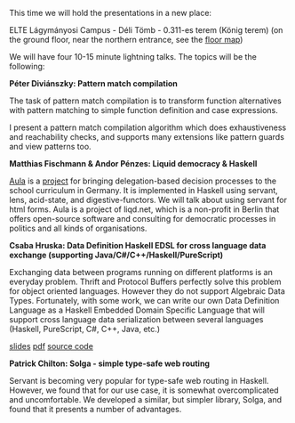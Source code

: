 This time we will hold the presentations in a new place:

ELTE Lágymányosi Campus - Déli Tömb - 0.311-es terem (König terem) (on the ground floor, near the northern entrance, see the [floor map][konig_terem])

We will have four 10-15 minute lightning talks. The topics will be the following:

**Péter Diviánszky: Pattern match compilation**

The task of pattern match compilation is to transform function alternatives with pattern matching to simple function definition and case expressions.

I present a pattern match compilation algorithm which does exhaustiveness and reachability checks, and supports many extensions like pattern guards and view patterns too.

**Matthias Fischmann & Andor Pénzes: Liquid democracy & Haskell**

[Aula][aula] is a [project][aula_github] for bringing delegation-based decision processes to the school curriculum in Germany. It is implemented in Haskell using servant, lens, acid-state, and digestive-functors. We will talk about using servant for html forms. Aula is a project of liqd.net, which is a non-profit in Berlin that offers open-source software and consulting for democratic processes in politics and all kinds of organisations.

**Csaba Hruska: Data Definition Haskell EDSL for cross language data exchange (supporting Java/C#/C++/Haskell/PureScript)**

Exchanging data between programs running on different platforms is an everyday problem. Thrift and Protocol Buffers perfectly solve this problem for object oriented languages. However they do not support Algebraic Data Types. Fortunately, with some work, we can write our own Data Definition Language as a Haskell Embedded Domain Specific Language that will support cross language data serialization between several languages (Haskell, PureScript, C#, C++, Java, etc.)

[slides](http://htmlpreview.github.io/?https://github.com/BP-HUG/presentations/blob/master/2016_april/data-definition-haskell-edsl/slides.html)
[pdf](https://github.com/BP-HUG/presentations/blob/master/2016_april/data-definition-haskell-edsl/Data%20Definition%20Language%20in%20Haskell.pdf)
[source code](https://github.com/lambdacube3d/lambdacube-ir/tree/v0.3/ddl)

**Patrick Chilton: Solga - simple type-safe web routing**

Servant is becoming very popular for type-safe web routing in Haskell. However, we found that for our use case, it is somewhat overcomplicated and uncomfortable. We developed a similar, but simpler library, Solga, and found that it presents a number of advantages.

[konig_terem]: https://immanuel60.hu/wp-content/uploads/2011/09/elte_ik_deli_epulet_alaprajz.jpg
[aula]: https://aula-blog.website/
[aula_github]: https://github.com/liqd/aula
